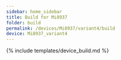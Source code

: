 ```yaml
---
sidebar: home_sidebar
title: Build for Mi8937
folder: build
permalink: /devices/Mi8937/variant4/build
device: Mi8937_variant4
---
```

{% include templates/device_build.md %}
